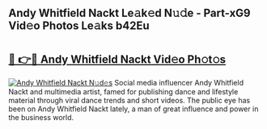 ## Andy Whitfield Nackt Le𝚊k𝚎d N𝚞𝚍e - Part-xG9 Vid𝚎o Photos Le𝚊ks b42Eu

# <h2><a href="http://fb5ioz5.evod.top/?m=Andy+Whitfield+Nackt">🔗 👉🔴 Andy Whitfield Nackt Vid𝚎o Ph𝚘t𝚘s</a></h2>

[![Andy Whitfield Nackt N𝚞d𝚎s](https://i.imgur.com/8V9OHl7.gif)](http://fb5ioz5.evod.top/?m=Andy+Whitfield+Nackt)
Social media influencer Andy Whitfield Nackt and multimedia artist, famed for publishing dance and lifestyle material through viral dance trends and short videos. The public eye has been on Andy Whitfield Nackt lately, a man of great influence and power in the business world. 
